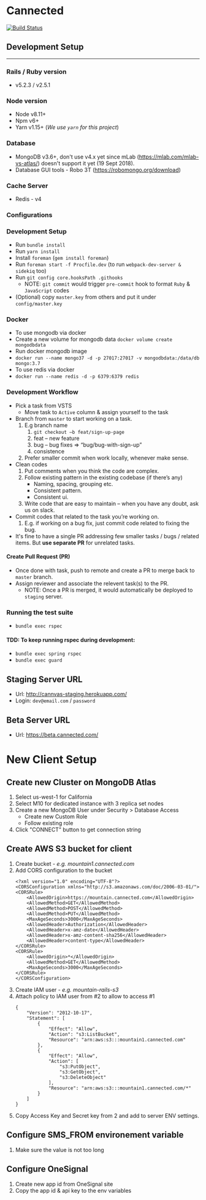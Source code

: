 Cannected
==============
[![Build Status](https://cannvas.visualstudio.com/c5c40111-3553-4535-aa8a-164a734fe30a/_apis/build/status/1)](https://cannvas.visualstudio.com/c5c40111-3553-4535-aa8a-164a734fe30a/_apis/build/status/1)


## Development Setup
---

### Rails / Ruby version
* v5.2.3 / v2.5.1

### Node version
- Node v8.11+
- Npm v6+
- Yarn v1.15+ (*We use `yarn` for this project*)

### Database
* MongoDB v3.6+, don't use v4.x yet since mLab (https://mlab.com/mlab-vs-atlas/) doesn't support it yet (19 Sept 2018).
* Database GUI tools - Robo 3T (https://robomongo.org/download)

### Cache Server
* Redis - v4

### Configurations

### Development Setup
* Run `bundle install`
* Run `yarn install`
* Install `foreman` (`gem install foreman`)
* Run `foreman start -f Procfile.dev` (to run `webpack-dev-server & sidekiq` too)
* Run `git config core.hooksPath .githooks`
    * NOTE: `git commit` would trigger `pre-commit` hook to format `Ruby` & `JavaScript` codes
* (Optional) copy `master.key` from others and put it under `config/master.key`

### Docker
* To use mongodb via docker
* Create a new volume for mongodb data `docker volume create mongodbdata`
* Run docker mongodb image
* `docker run --name mongo37 -d -p 27017:27017 -v mongodbdata:/data/db mongo:3.7`
* To use redis via docker
* `docker run --name redis -d -p 6379:6379 redis`

### Development Workflow
* Pick a task from VSTS
    * Move task to `Active` column & assign yourself to the task
* Branch from `master` to start working on a task.
  1. E.g branch name
      1.  `git checkout –b feat/sign-up-page`
      2.  feat – new feature
      3.  bug – bug fixes => “bug/bug-with-sign-up”
      4.  consistence
  2. Prefer smaller commit when work locally, whenever make sense.
* Clean codes
    1.  Put comments when you think the code are complex.
    2.  Follow existing pattern in the existing codebase (if there’s any)
        - Naming, spacing, grouping etc.
        - Consistent pattern.
        - Consistent ui.
    3.  Write code that are easy to maintain – when you have any doubt, ask us on slack.
* Commit codes that related to the task you’re working on.
    1.  E.g. if working on a bug fix, just commit code related to fixing the bug.
* It's fine to have a single PR addressing few smaller tasks / bugs / related items. But **use separate PR** for unrelated tasks.

#### Create Pull Request (PR)
* Once done with task, push to remote and create a PR to merge back to `master` branch.
* Assign reviewer and associate the relevent task(s) to the PR.
    * NOTE: Once a PR is merged, it would automatically be deployed to `staging` server.

### Running the test suite
* `bundle exec rspec`

#### TDD: To keep running rspec during development: 
* `bundle exec spring rspec`
* `bundle exec guard`

## Staging Server URL
- Url: http://cannvas-staging.herokuapp.com/
- Login: `dev@email.com` / `password`

## Beta Server URL
- Url: https://beta.cannected.com/


# New Client Setup

## Create new Cluster on MongoDB Atlas
1. Select us-west-1 for California
1. Select M10 for dedicated instance with 3 replica set nodes
1. Create a new MongoDB User under Security > Database Access
    - Create new Custom Role
    - Follow existing role
1. Click "CONNECT" button to get connection string

## Create AWS S3 bucket for client
1. Create bucket - *e.g. mountain1.cannected.com*
1. Add CORS configuration to the bucket
    ```
    <?xml version="1.0" encoding="UTF-8"?>
    <CORSConfiguration xmlns="http://s3.amazonaws.com/doc/2006-03-01/">
    <CORSRule>
        <AllowedOrigin>https://mountain.cannected.com</AllowedOrigin>
        <AllowedMethod>GET</AllowedMethod>
        <AllowedMethod>POST</AllowedMethod>
        <AllowedMethod>PUT</AllowedMethod>
        <MaxAgeSeconds>3000</MaxAgeSeconds>
        <AllowedHeader>Authorization</AllowedHeader>
        <AllowedHeader>x-amz-date</AllowedHeader>
        <AllowedHeader>x-amz-content-sha256</AllowedHeader>
        <AllowedHeader>content-type</AllowedHeader>
    </CORSRule>
    <CORSRule>
        <AllowedOrigin>*</AllowedOrigin>
        <AllowedMethod>GET</AllowedMethod>
        <MaxAgeSeconds>3000</MaxAgeSeconds>
    </CORSRule>
    </CORSConfiguration>
    ```
1. Create IAM user - *e.g. mountain-rails-s3*
1. Attach policy to IAM user from #2 to allow to access #1
    ```
    {
        "Version": "2012-10-17",
        "Statement": [
            {
                "Effect": "Allow",
                "Action": "s3:ListBucket",
                "Resource": "arn:aws:s3:::mountain1.cannected.com"
            },
            {
                "Effect": "Allow",
                "Action": [
                    "s3:PutObject",
                    "s3:GetObject",
                    "s3:DeleteObject"
                ],
                "Resource": "arn:aws:s3:::mountain1.cannected.com/*"
            }
        ]
    }
    ```
1. Copy Access Key and Secret key from 2 and add to server ENV settings.

## Configure SMS_FROM environement variable
1. Make sure the value is not too long

## Configure OneSignal
1. Create new app id from OneSignal site
1. Copy the app id & api key to the env variables
